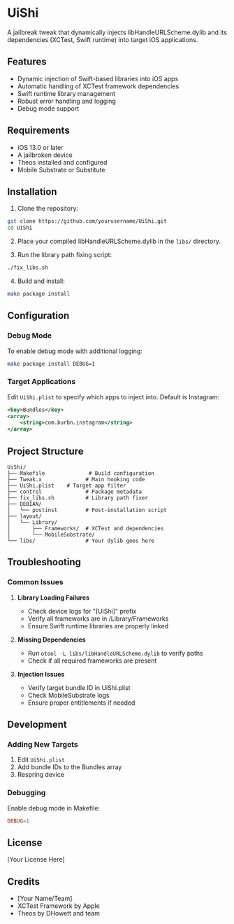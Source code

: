 # UiShi

A jailbreak tweak that dynamically injects libHandleURLScheme.dylib and its dependencies (XCTest, Swift runtime) into target iOS applications.

## Features

- Dynamic injection of Swift-based libraries into iOS apps
- Automatic handling of XCTest framework dependencies
- Swift runtime library management
- Robust error handling and logging
- Debug mode support

## Requirements

- iOS 13.0 or later
- A jailbroken device
- Theos installed and configured
- Mobile Substrate or Substitute

## Installation

1. Clone the repository:
```bash
git clone https://github.com/yourusername/UiShi.git
cd UiShi
```

2. Place your compiled libHandleURLScheme.dylib in the `libs/` directory.

3. Run the library path fixing script:
```bash
./fix_libs.sh
```

4. Build and install:
```bash
make package install
```

## Configuration

### Debug Mode
To enable debug mode with additional logging:
```bash
make package install DEBUG=1
```

### Target Applications
Edit `UiShi.plist` to specify which apps to inject into. Default is Instagram:
```xml
<key>Bundles</key>
<array>
    <string>com.burbn.instagram</string>
</array>
```

## Project Structure

```
UiShi/
├── Makefile              # Build configuration
├── Tweak.x              # Main hooking code
├── UiShi.plist    # Target app filter
├── control              # Package metadata
├── fix_libs.sh          # Library path fixer
├── DEBIAN/
│   └── postinst         # Post-installation script
├── layout/
│   └── Library/
│       ├── Frameworks/  # XCTest and dependencies
│       └── MobileSubstrate/
└── libs/                # Your dylib goes here
```

## Troubleshooting

### Common Issues

1. **Library Loading Failures**
   - Check device logs for "[UiShi]" prefix
   - Verify all frameworks are in /Library/Frameworks
   - Ensure Swift runtime libraries are properly linked

2. **Missing Dependencies**
   - Run `otool -L libs/libHandleURLScheme.dylib` to verify paths
   - Check if all required frameworks are present

3. **Injection Issues**
   - Verify target bundle ID in UiShi.plist
   - Check MobileSubstrate logs
   - Ensure proper entitlements if needed

## Development

### Adding New Targets
1. Edit `UiShi.plist`
2. Add bundle IDs to the Bundles array
3. Respring device

### Debugging
Enable debug mode in Makefile:
```makefile
DEBUG=1
```

## License

[Your License Here]

## Credits

- [Your Name/Team]
- XCTest Framework by Apple
- Theos by DHowett and team 